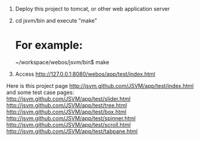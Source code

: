 
1) Deploy this project to tomcat, or other web application server

2) cd jsvm/bin and execute "make"

   # For example:
   ~/workspace/webos/jsvm/bin$ make

3) Access http://127.0.0.1:8080/webos/app/test/index.html

Here is this project page http://jsvm.github.com/JSVM/app/test/index.html
and some test case pages:
                          http://jsvm.github.com/JSVM/app/test/slider.html
                          http://jsvm.github.com/JSVM/app/test/tree.html
                          http://jsvm.github.com/JSVM/app/test/box.html
                          http://jsvm.github.com/JSVM/app/test/spinner.html
                          http://jsvm.github.com/JSVM/app/test/scroll.html
                          http://jsvm.github.com/JSVM/app/test/tabpane.html
